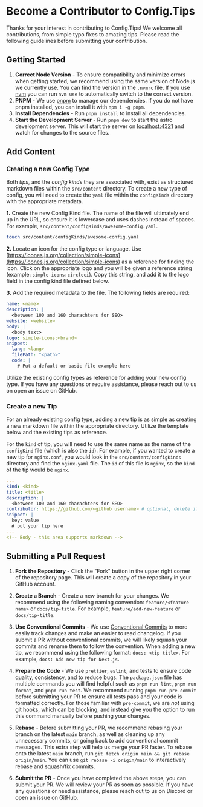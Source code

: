 # Become a Contributor to Config.Tips

Thanks for your interest in contributing to Config.Tips! We welcome all contributions, from simple typo fixes to amazing tips. Please read the following guidelines before submitting your contribution.

## Getting Started

1. **Correct Node Version** - To ensure compatibility and minimize errors when getting started, we recommend using the same version of Node.js we currently use. You can find the version in the `.nvmrc` file. If you use [nvm](https://github.com/nvm-sh/nvm) you can run `nvm use` to automatically switch to the correct version.
2. **PNPM** - We use [pnpm](https://pnpm.io/) to manage our dependencies. If you do not have pnpm installed, you can install it with `npm i -g pnpm`.
3. **Install Dependencies** - Run `pnpm install` to install all dependencies.
4. **Start the Development Server** - Run `pnpm dev` to start the astro development server. This will start the server on [localhost:4321](http://localhost:4321) and watch for changes to the source files.

## Add Content

### Creating a new Config Type

Both _tips_, and the _config kinds_ they are associated with, exist as structured markdown files within the `src/content` directory. To create a new type of config, you will need to create the `yaml` file within the `configKinds` directory with the appropriate metadata.

**1.** Create the new Config Kind file. The name of the file will ultimately end up in the URL, so ensure it is lowercase and uses dashes instead of spaces. For example, `src/content/configKinds/awesome-config.yaml`.

```sh
touch src/content/configKinds/awesome-config.yaml
```

**2.** Locate an icon for the config type or language. Use [https://icones.js.org/collection/simple-icons](https://icones.js.org/collection/simple-icons) as a reference for finding the icon. Click on the appropriate logo and you will be given a reference string (example: `simple-icons:circleci`). Copy this string, and add it to the logo field in the config kind file defined below.

**3.** Add the required metadata to the file. The following fields are required:

```yaml
name: <name>
description: |
  <between 100 and 160 charachters for SEO>
website: <website>
body: |
  <body text>
logo: simple-icons:<brand>
snippet:
  lang: <lang>
  filePath: "<path>"
  code: |
    # Put a default or basic file example here
```

Utilize the existing config types as reference for adding your new config type. If you have any questions or require assistance, please reach out to us on open an issue on GitHub.

### Create a new Tip

For an already existing config type, adding a new tip is as simple as creating a new markdown file within the appropriate directory. Utilize the template below and the existing tips as reference.

For the `kind` of tip, you will need to use the same name as the name of the `configKind` file (which is also the `id`). For example, if you wanted to create a new tip for `nginx.conf`, you would look in the `src/content/configKinds` directory and find the `nginx.yaml` file. The `id` of this file is `nginx`, so the `kind` of the tip would be `nginx`.

```yaml
---
kind: <kind>
title: <title>
description: |
  <between 100 and 160 charachters for SEO>
contributor: https://github.com/<github username> # optional, delete if not applicable
snippet: |
  key: value
  # put your tip here
---
<!-- Body - this area supports markdown -->
```

## Submitting a Pull Request

1. **Fork the Repository** - Click the "Fork" button in the upper right corner of the repository page. This will create a copy of the repository in your GitHub account.

2. **Create a Branch** - Create a new branch for your changes. We recommend using the following naming convention: `feature/<feature name>` or `docs/tip-title`. For example, `feature/add-new-feature` or `docs/tip-title`.

3. **Use Conventional Commits** - We use [Conventional Commits](https://www.conventionalcommits.org/en/v1.0.0/) to more easily track changes and make an easier to read changelog. If you submit a PR without conventional commits, we will likely squash your commits and rename them to follow the convention. When adding a new tip, we recommend using the following format: `docs: <tip title>`. For example, `docs: Add new tip for Next.js`.

4. **Prepare the Code** - We use `prettier`, `eslint`, and tests to ensure code quality, consistency, and to reduce bugs. The `package.json` file has multiple commands you will find helpful such as `pnpm run lint`, `pnpm run format`, and `pnpm run test`. We recommend running `pnpm run pre-commit` before submitting your PR to ensure all tests pass and your code is formatted correctly. For those familiar with `pre-commit`, we are _not_ using git hooks, which can be blocking, and instead give you the option to run this command manually before pushing your changes.

5. **Rebase** - Before submitting your PR, we recommend rebasing your branch on the latest `main` branch, as well as cleaning up any unnecessary commits, or going back to add conventional commit messages. This extra step will help us merge your PR faster. To rebase onto the latest `main` branch, run `git fetch origin main && git rebase origin/main`. You can use `git rebase -i origin/main` to interactively rebase and squash/fix commits.

6. **Submit the PR** - Once you have completed the above steps, you can submit your PR. We will review your PR as soon as possible. If you have any questions or need assistance, please reach out to us on Discord or open an issue on GitHub.
